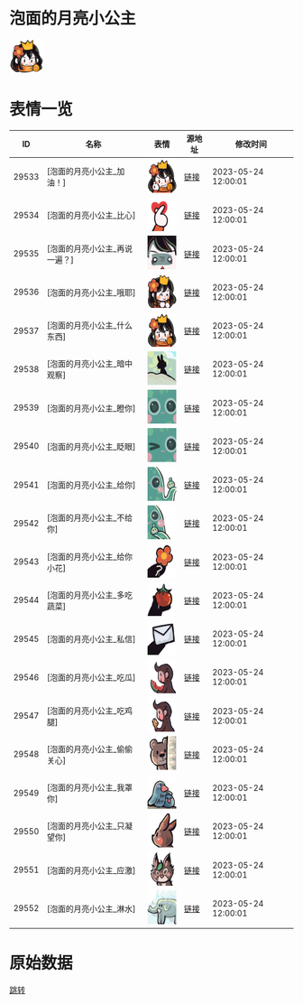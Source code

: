 # 泡面的月亮小公主

<img src="./cover.png" height="60" alt="cover" />

# 表情一览

|ID|名称|表情|源地址|修改时间|
|----|----|----|----|----|
|29533|[泡面的月亮小公主_加油！]|<img src="./pic/029533_%5B泡面的月亮小公主_加油！%5D.png" height="60" alt="加油！"/>|[链接](https://i0.hdslb.com/bfs/garb/271615104c2fb50eb0105f1009b149b363ce3c6d.png)|2023-05-24 12:00:01|
|29534|[泡面的月亮小公主_比心]|<img src="./pic/029534_%5B泡面的月亮小公主_比心%5D.png" height="60" alt="比心"/>|[链接](https://i0.hdslb.com/bfs/garb/c5bba88fc990d89575fb9cc9da0dc59371e3e26a.png)|2023-05-24 12:00:01|
|29535|[泡面的月亮小公主_再说一遍？]|<img src="./pic/029535_%5B泡面的月亮小公主_再说一遍？%5D.png" height="60" alt="再说一遍？"/>|[链接](https://i0.hdslb.com/bfs/garb/5bc3da917deedaae29e3c512b1992765ec3ecf54.png)|2023-05-24 12:00:01|
|29536|[泡面的月亮小公主_哦耶]|<img src="./pic/029536_%5B泡面的月亮小公主_哦耶%5D.png" height="60" alt="哦耶"/>|[链接](https://i0.hdslb.com/bfs/garb/db090dc3c7632bebfe8f467884048d5e417f7221.png)|2023-05-24 12:00:01|
|29537|[泡面的月亮小公主_什么东西]|<img src="./pic/029537_%5B泡面的月亮小公主_什么东西%5D.png" height="60" alt="什么东西"/>|[链接](https://i0.hdslb.com/bfs/garb/8a522017c0e2fb3e6567fadc69d2b86d14fa52c3.png)|2023-05-24 12:00:01|
|29538|[泡面的月亮小公主_暗中观察]|<img src="./pic/029538_%5B泡面的月亮小公主_暗中观察%5D.png" height="60" alt="暗中观察"/>|[链接](https://i0.hdslb.com/bfs/garb/22bb4ca95b3f0cc6c714c2b21e9f56f8d48b2beb.png)|2023-05-24 12:00:01|
|29539|[泡面的月亮小公主_瞪你]|<img src="./pic/029539_%5B泡面的月亮小公主_瞪你%5D.png" height="60" alt="瞪你"/>|[链接](https://i0.hdslb.com/bfs/garb/04b83edf5bb4cb671567d44798915b2f10893ff4.png)|2023-05-24 12:00:01|
|29540|[泡面的月亮小公主_眨眼]|<img src="./pic/029540_%5B泡面的月亮小公主_眨眼%5D.png" height="60" alt="眨眼"/>|[链接](https://i0.hdslb.com/bfs/garb/dc53667a60f21c58b1281d36747dea7c5ba55fd7.png)|2023-05-24 12:00:01|
|29541|[泡面的月亮小公主_给你]|<img src="./pic/029541_%5B泡面的月亮小公主_给你%5D.png" height="60" alt="给你"/>|[链接](https://i0.hdslb.com/bfs/garb/837765fc8eb0bac766212f8d6060e7d2c6740b84.png)|2023-05-24 12:00:01|
|29542|[泡面的月亮小公主_不给你]|<img src="./pic/029542_%5B泡面的月亮小公主_不给你%5D.png" height="60" alt="不给你"/>|[链接](https://i0.hdslb.com/bfs/garb/4f9f06231dbfcc1260900c9d561b5fc69fa53483.png)|2023-05-24 12:00:01|
|29543|[泡面的月亮小公主_给你小花]|<img src="./pic/029543_%5B泡面的月亮小公主_给你小花%5D.png" height="60" alt="给你小花"/>|[链接](https://i0.hdslb.com/bfs/garb/6bde559a25d84cd163fb9ead86a663a9e6b344e9.png)|2023-05-24 12:00:01|
|29544|[泡面的月亮小公主_多吃蔬菜]|<img src="./pic/029544_%5B泡面的月亮小公主_多吃蔬菜%5D.png" height="60" alt="多吃蔬菜"/>|[链接](https://i0.hdslb.com/bfs/garb/91281fae13f947cb4c272b72a9a4be5f8e863445.png)|2023-05-24 12:00:01|
|29545|[泡面的月亮小公主_私信]|<img src="./pic/029545_%5B泡面的月亮小公主_私信%5D.png" height="60" alt="私信"/>|[链接](https://i0.hdslb.com/bfs/garb/760a8d91dbe47e2e0582a0af6e70f18a406a391f.png)|2023-05-24 12:00:01|
|29546|[泡面的月亮小公主_吃瓜]|<img src="./pic/029546_%5B泡面的月亮小公主_吃瓜%5D.png" height="60" alt="吃瓜"/>|[链接](https://i0.hdslb.com/bfs/garb/cc2e557e7e40f5a46a9ae6e6c6954b6f1c199dd0.png)|2023-05-24 12:00:01|
|29547|[泡面的月亮小公主_吃鸡腿]|<img src="./pic/029547_%5B泡面的月亮小公主_吃鸡腿%5D.png" height="60" alt="吃鸡腿"/>|[链接](https://i0.hdslb.com/bfs/garb/3d8e4d203338f6a18f13f5e3617816c335291118.png)|2023-05-24 12:00:01|
|29548|[泡面的月亮小公主_偷偷关心]|<img src="./pic/029548_%5B泡面的月亮小公主_偷偷关心%5D.png" height="60" alt="偷偷关心"/>|[链接](https://i0.hdslb.com/bfs/garb/bdcadc8d5bd0c680674ef50f93bf772412c4053a.png)|2023-05-24 12:00:01|
|29549|[泡面的月亮小公主_我罩你]|<img src="./pic/029549_%5B泡面的月亮小公主_我罩你%5D.png" height="60" alt="我罩你"/>|[链接](https://i0.hdslb.com/bfs/garb/e76568e9ce43ffccf874cb88151878822b7f06b9.png)|2023-05-24 12:00:01|
|29550|[泡面的月亮小公主_只凝望你]|<img src="./pic/029550_%5B泡面的月亮小公主_只凝望你%5D.png" height="60" alt="只凝望你"/>|[链接](https://i0.hdslb.com/bfs/garb/2d3320455d54e3c367a61c0d189d4f8d687b8d35.png)|2023-05-24 12:00:01|
|29551|[泡面的月亮小公主_应激]|<img src="./pic/029551_%5B泡面的月亮小公主_应激%5D.png" height="60" alt="应激"/>|[链接](https://i0.hdslb.com/bfs/garb/2324105a481032056e9e007485b342d0616a7ac7.png)|2023-05-24 12:00:01|
|29552|[泡面的月亮小公主_淋水]|<img src="./pic/029552_%5B泡面的月亮小公主_淋水%5D.png" height="60" alt="淋水"/>|[链接](https://i0.hdslb.com/bfs/garb/e5f7a69097de870b03dd0c1883c49630fc036e92.png)|2023-05-24 12:00:01|

# 原始数据

[跳转](./raw.json)


